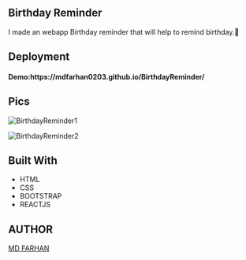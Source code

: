 <h2>Birthday Reminder</h2>
I made an webapp Birthday reminder that will help to remind birthday.💙

<h2>Deployment</h2>
<h4>Demo:https://mdfarhan0203.github.io/BirthdayReminder/</h4>

<h2>Pics</h2>

![BirthdayReminder1](https://github.com/mdfarhan0203/BirthdayReminder/assets/50393822/d565a5b4-6ddc-485a-b100-00b2bfd7e716)

![BirthdayReminder2](https://github.com/mdfarhan0203/BirthdayReminder/assets/50393822/510f9a93-fc97-4b7d-ad87-2a74d6cadfe7)


<h2>Built With</h2>
<ul>
  <li>HTML</li>
  <li>CSS</li>
  <li>BOOTSTRAP</li>
   <li>REACTJS</li>
</ul>

<h2>AUTHOR</h2>
<a href="https://github.com/mdfarhan0203">MD FARHAN </a>
